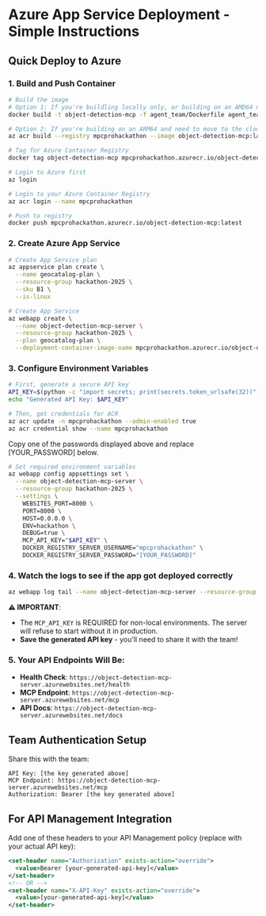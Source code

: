 # Azure App Service Deployment - Simple Instructions

## Quick Deploy to Azure

### 1. Build and Push Container
```bash
# Build the image
# Option 1: If you're buildling locally only, or building on an AMD64 machine
docker build -t object-detection-mcp -f agent_team/Dockerfile agent_team

# Option 2: If you're building on an ARM64 and need to move to the cloud:
az acr build --registry mpcprohackathon --image object-detection-mcp:latest --platform linux/amd64 -f agent_team/Dockerfile agent_team

# Tag for Azure Container Registry
docker tag object-detection-mcp mpcprohackathon.azurecr.io/object-detection-mcp:latest

# Login to Azure first
az login

# Login to your Azure Container Registry 
az acr login --name mpcprohackathon

# Push to registry
docker push mpcprohackathon.azurecr.io/object-detection-mcp:latest
```

### 2. Create Azure App Service
```bash
# Create App Service plan
az appservice plan create \
  --name geocatalog-plan \
  --resource-group hackathon-2025 \
  --sku B1 \
  --is-linux

# Create App Service
az webapp create \
  --name object-detection-mcp-server \
  --resource-group hackathon-2025 \
  --plan geocatalog-plan \
  --deployment-container-image-name mpcprohackathon.azurecr.io/object-detection-mcp:latest
```

### 3. Configure Environment Variables
```bash
# First, generate a secure API key
API_KEY=$(python -c "import secrets; print(secrets.token_urlsafe(32))")
echo "Generated API Key: $API_KEY"

# Then, get credentials for ACR 
az acr update -n mpcprohackathon --admin-enabled true
az acr credential show --name mpcprohackathon
```

Copy one of the passwords displayed above and replace [YOUR_PASSWORD] below.

```bash
# Set required environment variables
az webapp config appsettings set \
  --name object-detection-mcp-server \
  --resource-group hackathon-2025 \
  --settings \
    WEBSITES_PORT=8000 \
    PORT=8000 \
    HOST=0.0.0.0 \
    ENV=hackathon \
    DEBUG=true \
    MCP_API_KEY="$API_KEY" \
    DOCKER_REGISTRY_SERVER_USERNAME="mpcprohackathon" \
    DOCKER_REGISTRY_SERVER_PASSWORD="[YOUR_PASSWORD]"
```

### 4. Watch the logs to see if the app got deployed correctly
```bash
az webapp log tail --name object-detection-mcp-server --resource-group hackathon-2025
```

**⚠️ IMPORTANT**: 
- The `MCP_API_KEY` is REQUIRED for non-local environments. The server will refuse to start without it in production.
- **Save the generated API key** - you'll need to share it with the team!

### 5. Your API Endpoints Will Be:
- **Health Check**: `https://object-detection-mcp-server.azurewebsites.net/health`
- **MCP Endpoint**: `https://object-detection-mcp-server.azurewebsites.net/mcp`
- **API Docs**: `https://object-detection-mcp-server.azurewebsites.net/docs`

## Team Authentication Setup

Share this with the team:
```
API Key: [the key generated above]
MCP Endpoint: https://object-detection-mcp-server.azurewebsites.net/mcp
Authorization: Bearer [the key generated above]
```

## For API Management Integration

Add one of these headers to your API Management policy (replace with your actual API key):
```xml
<set-header name="Authorization" exists-action="override">
  <value>Bearer [your-generated-api-key]</value>
</set-header>
<!-- OR -->
<set-header name="X-API-Key" exists-action="override">
  <value>[your-generated-api-key]</value>
</set-header>
```